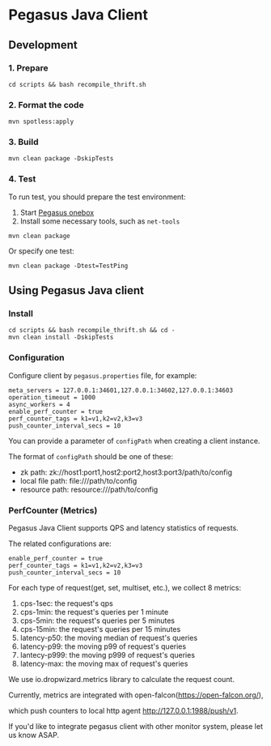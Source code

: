 <!--
Licensed to the Apache Software Foundation (ASF) under one
or more contributor license agreements.  See the NOTICE file
distributed with this work for additional information
regarding copyright ownership.  The ASF licenses this file
to you under the Apache License, Version 2.0 (the
"License"); you may not use this file except in compliance
with the License.  You may obtain a copy of the License at

http://www.apache.org/licenses/LICENSE-2.0

Unless required by applicable law or agreed to in writing,
software distributed under the License is distributed on an
"AS IS" BASIS, WITHOUT WARRANTIES OR CONDITIONS OF ANY
KIND, either express or implied.  See the License for the
specific language governing permissions and limitations
under the License.
-->

# Pegasus Java Client

## Development

### 1. Prepare

```
cd scripts && bash recompile_thrift.sh
```

### 2. Format the code

```
mvn spotless:apply
```

### 3. Build

```
mvn clean package -DskipTests
```

### 4. Test

To run test, you should prepare the test environment:
1. Start [Pegasus onebox](https://pegasus.apache.org/overview/onebox/)
2. Install some necessary tools, such as `net-tools`

```
mvn clean package
```

Or specify one test:

```
mvn clean package -Dtest=TestPing
```

## Using Pegasus Java client

### Install

```
cd scripts && bash recompile_thrift.sh && cd -
mvn clean install -DskipTests
```

### Configuration

Configure client by `pegasus.properties` file, for example:

```
meta_servers = 127.0.0.1:34601,127.0.0.1:34602,127.0.0.1:34603
operation_timeout = 1000
async_workers = 4
enable_perf_counter = true
perf_counter_tags = k1=v1,k2=v2,k3=v3
push_counter_interval_secs = 10
```

You can provide a parameter of `configPath` when creating a client instance.

The format of `configPath` should be one of these:
* zk path: zk://host1:port1,host2:port2,host3:port3/path/to/config
* local file path: file:///path/to/config
* resource path: resource:///path/to/config

### PerfCounter (Metrics)

Pegasus Java Client supports QPS and latency statistics of requests.

The related configurations are:

```
enable_perf_counter = true
perf_counter_tags = k1=v1,k2=v2,k3=v3
push_counter_interval_secs = 10
```

For each type of request(get, set, multiset, etc.), we collect 8 metrics:
1. cps-1sec: the request's qps
2. cps-1min: the request's queries per 1 minute
3. cps-5min: the request's queries per 5 minutes
4. cps-15min: the request's queries per 15 minutes
5. latency-p50: the moving median of request's queries
6. latency-p99: the moving p99 of request's queries
7. lantecy-p999: the moving p999 of request's queries
8. latency-max: the moving max of request's queries

We use io.dropwizard.metrics library to calculate the request count.

Currently, metrics are integrated with open-falcon(https://open-falcon.org/),
<!-- markdown-link-check-disable -->
which push counters to local http agent http://127.0.0.1:1988/push/v1.
<!-- markdown-link-check-enable-->

If you'd like to integrate pegasus client with other monitor system, please let us know ASAP.

